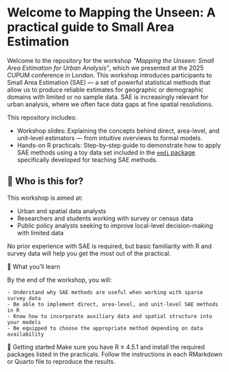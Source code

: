 # Welcome to Mapping the Unseen: A practical guide to Small Area Estimation

Welcome to the repository for the workshop *"Mapping the Unseen: Small Area Estimation for Urban Analysis"*, which we presented at the 2025 CUPUM conference in London. This workshop introduces participants to Small Area Estimation (SAE) — a set of powerful statistical methods that allow us to produce reliable estimates for geographic or demographic domains with limited or no sample data. SAE is increasingly relevant for urban analysis, where we often face data gaps at fine spatial resolutions.

This repository includes:

- Workshop slides: Explaining the concepts behind direct, area-level, and unit-level estimators — from intuitive overviews to formal models.
- Hands-on R practicals: Step-by-step guide to demonstrate how to apply SAE methods using a toy data set included in the [`emdi` package](https://cran.r-project.org/web/packages/emdi/emdi.pdf) specifically developed for teaching SAE methods.

## 🎯 Who is this for?

This workshop is aimed at:

- Urban and spatial data analysts
- Researchers and students working with survey or census data
- Public policy analysts seeking to improve local-level decision-making with limited data

No prior experience with SAE is required, but basic familiarity with R and survey data will help you get the most out of the practical.

🧠 What you’ll learn

By the end of the workshop, you will:

    - Understand why SAE methods are useful when working with sparse survey data
    - Be able to implement direct, area-level, and unit-level SAE methods in R
    - Know how to incorporate auxiliary data and spatial structure into your models
    - Be equipped to choose the appropriate method depending on data availability

🚀 Getting started
Make sure you have R ≥ 4.5.1 and install the required packages listed in the practicals. Follow the instructions in each RMarkdown or Quarto file to reproduce the results.
